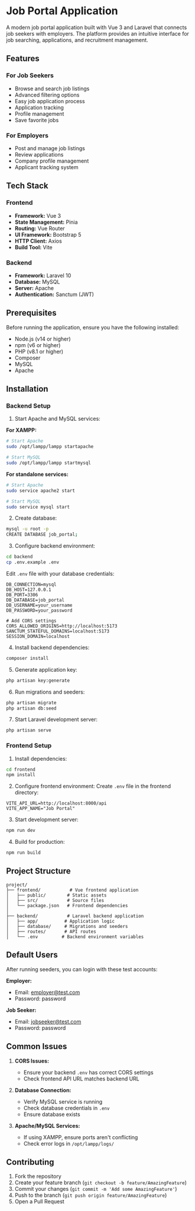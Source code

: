# Job Portal Application

A modern job portal application built with Vue 3 and Laravel that connects job seekers with employers. The platform provides an intuitive interface for job searching, applications, and recruitment management.

## Features

### For Job Seekers
- Browse and search job listings
- Advanced filtering options
- Easy job application process
- Application tracking
- Profile management
- Save favorite jobs

### For Employers
- Post and manage job listings
- Review applications
- Company profile management
- Applicant tracking system

## Tech Stack

### Frontend
- **Framework:** Vue 3
- **State Management:** Pinia
- **Routing:** Vue Router
- **UI Framework:** Bootstrap 5
- **HTTP Client:** Axios
- **Build Tool:** Vite

### Backend
- **Framework:** Laravel 10
- **Database:** MySQL
- **Server:** Apache
- **Authentication:** Sanctum (JWT)

## Prerequisites

Before running the application, ensure you have the following installed:
- Node.js (v14 or higher)
- npm (v6 or higher)
- PHP (v8.1 or higher)
- Composer
- MySQL
- Apache

## Installation

### Backend Setup

1. Start Apache and MySQL services:

**For XAMPP:**
```bash
# Start Apache
sudo /opt/lampp/lampp startapache

# Start MySQL
sudo /opt/lampp/lampp startmysql
```

**For standalone services:**
```bash
# Start Apache
sudo service apache2 start

# Start MySQL
sudo service mysql start
```

2. Create database:
```bash
mysql -u root -p
CREATE DATABASE job_portal;
```

3. Configure backend environment:
```bash
cd backend
cp .env.example .env
```

Edit `.env` file with your database credentials:
```env
DB_CONNECTION=mysql
DB_HOST=127.0.0.1
DB_PORT=3306
DB_DATABASE=job_portal
DB_USERNAME=your_username
DB_PASSWORD=your_password

# Add CORS settings
CORS_ALLOWED_ORIGINS=http://localhost:5173
SANCTUM_STATEFUL_DOMAINS=localhost:5173
SESSION_DOMAIN=localhost
```

4. Install backend dependencies:
```bash
composer install
```

5. Generate application key:
```bash
php artisan key:generate
```

6. Run migrations and seeders:
```bash
php artisan migrate
php artisan db:seed
```

7. Start Laravel development server:
```bash
php artisan serve
```

### Frontend Setup

1. Install dependencies:
```bash
cd frontend
npm install
```

2. Configure frontend environment:
Create `.env` file in the frontend directory:
```env
VITE_API_URL=http://localhost:8000/api
VITE_APP_NAME="Job Portal"
```

3. Start development server:
```bash
npm run dev
```

4. Build for production:
```bash
npm run build
```

## Project Structure

```
project/
├── frontend/           # Vue frontend application
│   ├── public/        # Static assets
│   ├── src/           # Source files
│   └── package.json   # Frontend dependencies
│
├── backend/           # Laravel backend application
│   ├── app/          # Application logic
│   ├── database/     # Migrations and seeders
│   ├── routes/       # API routes
│   └── .env         # Backend environment variables
```

## Default Users

After running seeders, you can login with these test accounts:

**Employer:**
- Email: employer@test.com
- Password: password

**Job Seeker:**
- Email: jobseeker@test.com
- Password: password

## Common Issues

1. **CORS Issues:**
   - Ensure your backend `.env` has correct CORS settings
   - Check frontend API URL matches backend URL

2. **Database Connection:**
   - Verify MySQL service is running
   - Check database credentials in `.env`
   - Ensure database exists

3. **Apache/MySQL Services:**
   - If using XAMPP, ensure ports aren't conflicting
   - Check error logs in `/opt/lampp/logs/`

## Contributing

1. Fork the repository
2. Create your feature branch (`git checkout -b feature/AmazingFeature`)
3. Commit your changes (`git commit -m 'Add some AmazingFeature'`)
4. Push to the branch (`git push origin feature/AmazingFeature`)
5. Open a Pull Request



